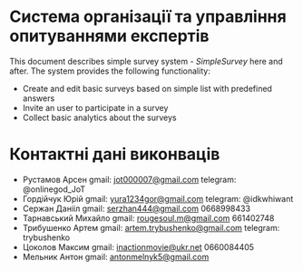 # Система організації та управління опитуваннями експертів

This document describes simple survey system - _SimpleSurvey_ here and after. The system provides the following functionality:
* Create and edit basic surveys based on simple list with predefined answers
* Invite an user to participate in a survey
* Collect basic analytics about the surveys

# Контактні дані виконваців

* Рустамов Арсен gmail: jot000007@gmail.com telegram: @onlinegod_JoT
* Гордійчук Юрій gmail: yura1234gor@gmail.com telegram: @idkwhiwant
* Сержан Данііл gmail: serzhan444@gmail.com 0668998433
* Тарнавський Михайло gmail: rougesoul.m@gmail.com 661402748
* Трибушенко Артем gmail: artem.trybushenko@gmail.com telegram: trybushenko
* Цоколов Максим gmail: inactionmovie@ukr.net 0660084405
* Мельник Антон gmail: antonmelnyk5@gmail.com


